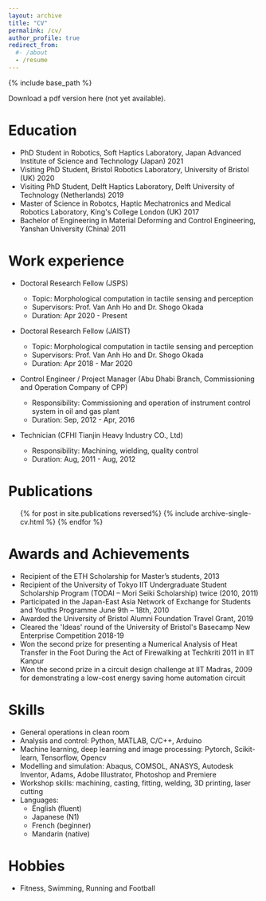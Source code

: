 ```yaml
---
layout: archive
title: "CV"
permalink: /cv/
author_profile: true
redirect_from:
  #- /about
  - /resume
---
```


{% include base_path %}

Download a pdf version here (not yet available).

Education
======
* PhD Student in Robotics, Soft Haptics Laboratory, Japan Advanced Institute of Science and Technology (Japan) 2021
* Visiting PhD Student, Bristol Robotics Laboratory, University of Bristol (UK) 2020
* Visiting PhD Student, Delft Haptics Laboratory, Delft University of Technology (Netherlands) 2019
* Master of Science in Robotcs, Haptic Mechatronics and Medical Robotics Laboratory, King's College London (UK) 2017
* Bachelor of Engineering in Material Deforming and Control Engineering, Yanshan University (China) 2011

Work experience
======
* Doctoral Research Fellow (JSPS)
  * Topic: Morphological computation in tactile sensing and perception
  * Supervisors: Prof. Van Anh Ho and Dr. Shogo Okada
  * Duration: Apr 2020 - Present

* Doctoral Research Fellow (JAIST)
  * Topic: Morphological computation in tactile sensing and perception
  * Supervisors: Prof. Van Anh Ho and Dr. Shogo Okada
  * Duration: Apr 2018 - Mar 2020

* Control Engineer / Project Manager (Abu Dhabi Branch, Commissioning and Operation Company of CPP)
  * Responsibility: Commissioning and operation of instrument control system in oil and gas plant
  * Duration: Sep, 2012 - Apr, 2016

* Technician (CFHI Tianjin Heavy Industry CO., Ltd)
  * Responsibility: Machining, wielding, quality control
  * Duration: Aug, 2011 - Aug, 2012

Publications
======
  <ul>{% for post in site.publications reversed%}
    {% include archive-single-cv.html %}
  {% endfor %}</ul>
  
Awards and Achievements
======
* Recipient of the ETH Scholarship for Master’s students, 2013
* Recipient of the University of Tokyo IIT Undergraduate Student Scholarship Program (TODAI – Mori Seiki Scholarship) twice (2010, 2011)
* Participated in the Japan-East Asia Network of Exchange for Students and Youths Programme June 9th – 18th, 2010
* Awarded the University of Bristol Alumni Foundation Travel Grant, 2019
* Cleared the 'Ideas' round of the University of Bristol's Basecamp New Enterprise Competition 2018-19
* Won the second prize for presenting a Numerical Analysis of Heat Transfer in the Foot During the Act of Firewalking at Techkriti 2011 in IIT Kanpur
* Won the second prize in a circuit design challenge at IIT Madras, 2009 for demonstrating a low-cost energy saving home automation circuit

Skills
======
* General operations in clean room
* Analysis and control: Python, MATLAB, C/C++, Arduino
* Machine learning, deep learning and image processing: Pytorch, Scikit-learn, Tensorflow, Opencv
* Modelling and simulation: Abaqus, COMSOL, ANASYS, Autodesk Inventor, Adams, Adobe Illustrator, Photoshop and Premiere
* Workshop skills: machining, casting, fitting, welding, 3D printing, laser cutting
* Languages:
  * English (fluent)
  * Japanese (N1)
  * French (beginner)
  * Mandarin (native)

Hobbies
======
* Fitness, Swimming, Running and Football